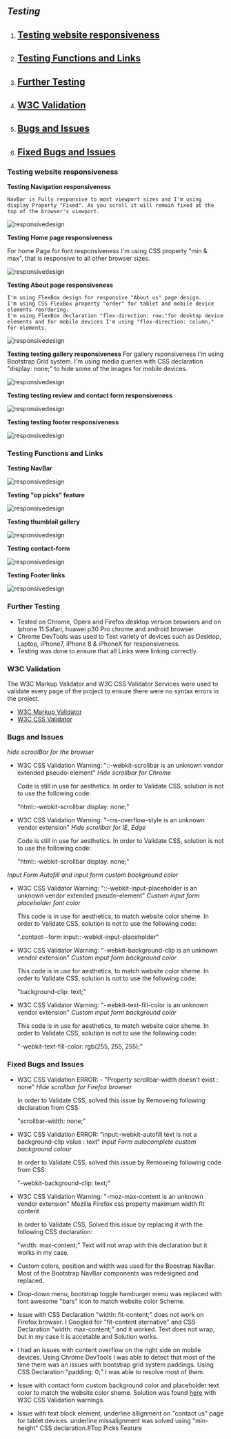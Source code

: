 
## ***Testing***

1. ## [Testing website responsiveness](#Testing-website-responsiveness)
1. ## [Testing Functions and Links](#Testing-Functions-and-Links)
1. ## [Further Testing](#Further-Testing)
1. ## [W3C Validation](#W3C-Validation)
1. ## [Bugs and Issues](#Bugs-and-Issues)
1. ## [Fixed Bugs and Issues](#Fixed-Bugs-and-Issues)


### **Testing website responsiveness**

**Testing Navigation responsiveness**
    
    NavBar is Fully responsive to most viewport sizes and I'm using display Property "Fixed". As you scroll it will remain fixed at the top of the browser's viewport.

![responsivedesign](assets/project-files/testing/responsive-test/testing-nav.gif)

**Testing Home page responsiveness**
   
   For home Page for font responsiveness I'm using CSS property "min & max", that is responsive to all other browser sizes.

![responsivedesign](assets/project-files/testing/responsive-test/home-testing.gif)

**Testing About page responsiveness**
    
    I'm using FlexBox design for responsive "About us" page design.
    I'm using CSS FlexBox property "order" for tablet and mobile device elements reordering.
    I'm using FlexBox declaration "flex-direction: row;"for desktop device elements and for mobile devices I'm using "flex-direction: column;" for elements.

![responsivedesign](assets/project-files/testing/responsive-test/about-page.gif)

**Testing testing gallery responsiveness**
    For gallery rsponsiveness I'm using Bootstrap Grid system.
    I'm using media queries with CSS declaration "display: none;" to hide some of the images for mobile devices.

![responsivedesign](assets/project-files/testing/responsive-test/gallery-testing.gif)

**Testing testing review and contact form responsiveness**

![responsivedesign](assets/project-files/testing/responsive-test/testing-review-and-contact-form.gif)

**Testing testing footer responsiveness**

![responsivedesign](assets/project-files/testing/responsive-test/footer-testing.gif)

### **Testing Functions and Links**

**Testing NavBar**

![responsivedesign](assets/project-files/testing/nav-link-test.gif)

**Testing "op picks" feature**

![responsivedesign](assets/project-files/testing/top-picks-test.gif)

**Testing thumblail gallery**

![responsivedesign](assets/project-files/testing/gallery-test.gif)

**Testing contact-form**

![responsivedesign](assets/project-files/testing/contact-form-test.gif)

**Testing Footer links**

![responsivedesign](assets/project-files/testing/footer-test.gif)

### **Further Testing**
-  Tested on Chrome, Opera and Firefox desktop version browsers and on Iphone 11 Safari, huawei p30 Pro chrome and android browser.
-  Chrome DevTools was used to Test variety of devices such as Desktop, Laptop, iPhone7, iPhone 8 & iPhoneX for responsiveness.
-  Testing was done to ensure that all Links were linking correctly.

### **W3C Validation**
  The W3C Markup Validator and W3C CSS Validator Services were used to validate every page of the project to ensure there were no syntax errors in the project.

-   [W3C Markup Validator](assets/project-files/validators/HTML-Vaalidator.pdf)
-   [W3C CSS Validator](assets/project-files/validators/CSS-Validator.pdf)


### **Bugs and Issues**
*hide scroolBar for the browser*
- W3C CSS Validation Warning: "::-webkit-scrollbar is an unknown vendor extended pseudo-element" *Hide scrollbar for Chrome*   
    
   Code is still in use for aesthetics. In order to Validate CSS, solution is not to use the following code:
    
    "html::-webkit-scrollbar display: none;"

- W3C CSS Validation Warning: "-ms-overflow-style is an unknown vendor extension"  *Hide scrollbar for IE, Edge*

    Code is still in use for aesthetics. In order to Validate CSS, solution is not to use the following code:
    
    "html::-webkit-scrollbar display: none;"

*Input Form Autofill and input form custom background color*

- W3C CSS Validator Warning: "::-webkit-input-placeholder is an unknown vendor extended pseudo-element" *Custom input form placeholder font color*
    
    This code is in use for aesthetics, to match website color sheme. In order to Validate CSS, solution is not to use the following code:
    
    ".contact--form input::-webkit-input-placeholder"

- W3C CSS Validator Warning: "-webkit-background-clip is an unknown vendor extension" *Custom input form background color*
   
    This code is in use for aesthetics, to match website color sheme. In order to Validate CSS, solution is not to use the following code: 
    
    "background-clip: text;"

- W3C CSS Validator Warning: "-webkit-text-fill-color is an unknown vendor extension" *Custom input form background color*
    
    This code is in use for aesthetics, to match website color sheme. In order to Validate CSS, solution is not to use the following code: 
    
    "-webkit-text-fill-color: rgb(255, 255, 255);"


### **Fixed Bugs and Issues**


- W3C CSS Validation ERROR: - "Property scrollbar-width doesn't exist : none" *Hide scrollbar for Firefox browser*
    
    In order to Validate CSS, solved this issue by Removeing following declaration from CSS: 
    
    "scrollbar-width: none;"

- W3C CSS Validation ERROR:  "input:-webkit-autofill	text is not a background-clip value : text" *Input Form autocomplete custom background colour* 
    
    In order to Validate CSS, solved this issue by Removeing following code from CSS:
    
    "-webkit-background-clip: text;"

- W3C CSS Validation Warning: "-moz-max-content is an unknown vendor extension" Mozilla Firefox css property maximum width fit content

    In order to Validate CSS, Solved this issue by replacing it with the following CSS declaration:

    "width: max-content;"  Text will not wrap with this declaration but it works in my case.


 - Custom colors, position and width was used for the Boostrap NavBar. Most of the Bootstrap NavBar components was redesigned and replaced. 
 - Drop-down menu, bootstrap toggle hamburger menu was replaced with font awesome "bars" icon to match website color Scheme.                                      
 - Issue with CSS Declaration "width: fit-content;" does not work on Firefox browser. I Googled for "fit-content aternative" and CSS Declaration "width: max-content;" and it worked.  Text does not wrap, but in my case it is accetable and Solution works.
 - I had an issues with content overflow on the right side on mobile devices. Using Chrome DevTools I was able to detect that most of the time there was an issues with bootstrap grid system paddings. Using CSS Declaration "padding: 0;" I was able to resolve most of them.
 - Issue with contact form custom background color and placeholder text color to match the website color sheme. Solution was found [here](https://stackoverflow.com/questions/2781549/removing-input-background-colour-for-chrome-autocomplete) with W3C CSS Validation warnings.
 - Issue with text block element, underline allignment on "contact us" page for tablet devices. underline missalignment was solved using "min-height" CSS declaration.#Top Picks Feature